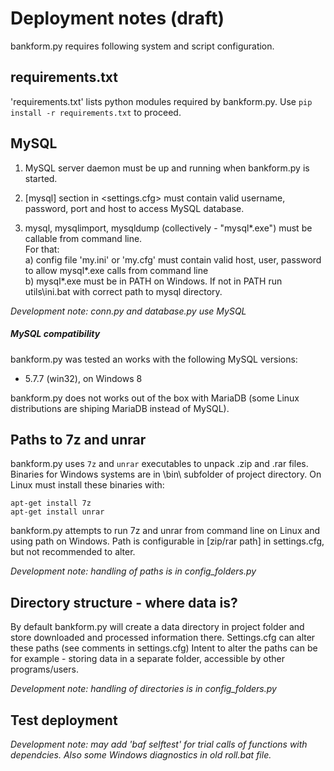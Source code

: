 Deployment notes (draft)
================

bankform.py requires following system and script configuration.

requirements.txt
---------

'requirements.txt' lists python modules required by bankform.py. Use ```pip install -r requirements.txt``` to proceed.


MySQL
-----

1. MySQL server daemon must be up and running when bankform.py is started. 

2. [mysql] section in <settings.cfg> must contain valid username, password, port and host to access MySQL database.

3. mysql, mysqlimport, mysqldump (collectively - "mysql\*.exe") must be callable from command line.  
For that:  
a) config file 'my.ini' or 'my.cfg' must contain valid host, user, password to allow mysql\*.exe calls from command line   
b) mysql\*.exe must be in PATH on Windows. If not in PATH run utils\ini.bat with correct path to mysql directory.

*Development note: conn.py and database.py use MySQL*

##### MySQL compatibility

bankform.py was tested an works with the following MySQL versions:
* 5.7.7 (win32), on Windows 8

bankform.py does not works out of the box with MariaDB (some Linux distributions are shiping MariaDB instead of MySQL).

Paths to 7z and unrar
---------------------
bankform.py uses ```7z``` and ```unrar``` executables to unpack .zip and .rar files. Binaries for Windows systems are in \bin\ subfolder of project directory. On Linux must install these binaries with: 
```
apt-get install 7z
apt-get install unrar
```
bankform.py attempts to run 7z and unrar from command line on Linux and using path on Windows. Path is configurable in [zip/rar path] in settings.cfg, but not recommended to alter.

*Development note: handling of paths is in config_folders.py*

Directory structure - where data is?
------------------------------------
By default bankform.py will create a data directory in project folder and store downloaded and processed information there. Settings.cfg can alter these paths (see comments in  settings.cfg) 
Intent to alter the paths can be for example - storing data in a separate folder, accessible by other programs/users. 

*Development note: handling of directories is in config_folders.py*

Test deployment
---------------
*Development note: may add 'baf selftest' for trial calls of functions with dependcies. Also some Windows diagnostics in old roll.bat file.*
